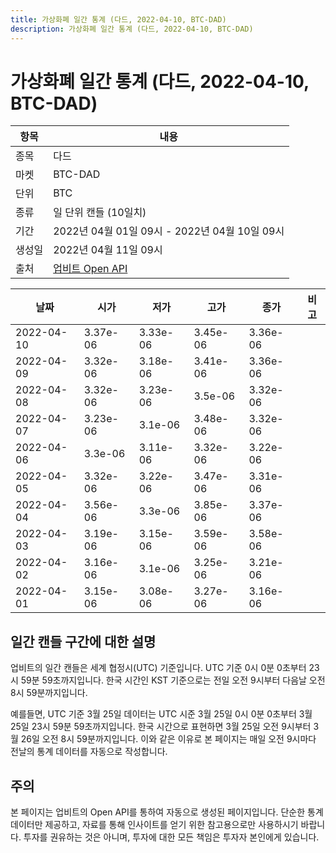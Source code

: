 ```yaml
---
title: 가상화폐 일간 통계 (다드, 2022-04-10, BTC-DAD)
description: 가상화폐 일간 통계 (다드, 2022-04-10, BTC-DAD)
---
```



가상화폐 일간 통계 (다드, 2022-04-10, BTC-DAD)
===

|항목|내용|
|--|--|
|종목|다드|
|마켓|BTC-DAD|
|단위|BTC|
|종류|일 단위 캔들 (10일치)|
|기간|2022년 04월 01일 09시 - 2022년 04월 10일 09시|
|생성일|2022년 04월 11일 09시|
|출처|[업비트 Open API](https://docs.upbit.com)|


|날짜|시가|저가|고가|종가|비고|
|--|--|--|--|--|--|
|2022-04-10|3.37e-06|3.33e-06|3.45e-06|3.36e-06|    |
|2022-04-09|3.32e-06|3.18e-06|3.41e-06|3.36e-06|    |
|2022-04-08|3.32e-06|3.23e-06|3.5e-06|3.32e-06|    |
|2022-04-07|3.23e-06|3.1e-06|3.48e-06|3.32e-06|    |
|2022-04-06|3.3e-06|3.11e-06|3.32e-06|3.22e-06|    |
|2022-04-05|3.32e-06|3.22e-06|3.47e-06|3.31e-06|    |
|2022-04-04|3.56e-06|3.3e-06|3.85e-06|3.37e-06|    |
|2022-04-03|3.19e-06|3.15e-06|3.59e-06|3.58e-06|    |
|2022-04-02|3.16e-06|3.1e-06|3.25e-06|3.21e-06|    |
|2022-04-01|3.15e-06|3.08e-06|3.27e-06|3.16e-06|    |


일간 캔들 구간에 대한 설명
---


업비트의 일간 캔들은 세계 협정시(UTC) 기준입니다. 
UTC 기준 0시 0분 0초부터 23시 59분 59초까지입니다. 
한국 시간인 KST 기준으로는 전일 오전 9시부터 다음날 오전 8시 59분까지입니다. 


예를들면, UTC 기준 3월 25일 데이터는 UTC 시준 3월 25일 0시 0분 0초부터 3월 25일 23시 59분 59초까지입니다. 
한국 시간으로 표현하면 3월 25일 오전 9시부터 3월 26일 오전 8시 59분까지입니다. 
이와 같은 이유로 본 페이지는 매일 오전 9시마다 전날의 통계 데이터를 자동으로 작성합니다. 


주의
---


본 페이지는 업비트의 Open API를 통하여 자동으로 생성된 페이지입니다. 
단순한 통계 데이터만 제공하고, 자료를 통해 인사이트를 얻기 위한 참고용으로만 사용하시기 바랍니다. 
투자를 권유하는 것은 아니며, 투자에 대한 모든 책임은 투자자 본인에게 있습니다. 
